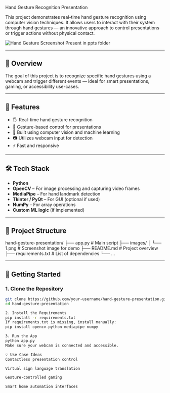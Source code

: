 Hand Gesture Recognition Presentation

This project demonstrates real-time hand gesture recognition using computer vision techniques. It allows users to interact with their system through hand gestures — an innovative approach to control presentations or trigger actions without physical contact.

![Hand Gesture Screenshot](images/1.png)
Present in ppts folder

---

## 📌 Overview

The goal of this project is to recognize specific hand gestures using a webcam and trigger different events — ideal for smart presentations, gaming, or accessibility use-cases.

---

## 🧠 Features

- 🖐️ Real-time hand gesture recognition  
- 🎯 Gesture-based control for presentations  
- 🧠 Built using computer vision and machine learning  
- 📷 Utilizes webcam input for detection  
- ⚡ Fast and responsive

---

## 🛠️ Tech Stack

- **Python**
- **OpenCV** – For image processing and capturing video frames  
- **MediaPipe** – For hand landmark detection  
- **Tkinter / PyQt** – For GUI (optional if used)  
- **NumPy** – For array operations  
- **Custom ML logic** (if implemented)

---

## 📂 Project Structure

hand-gesture-presentation/ ├── app.py # Main script ├── images/ │ └── 1.png # Screenshot image for demo ├── README.md # Project overview ├── requirements.txt # List of dependencies └── ...



---

## 🚀 Getting Started

### 1. Clone the Repository

```bash
git clone https://github.com/your-username/hand-gesture-presentation.git
cd hand-gesture-presentation

2. Install the Requirements
pip install -r requirements.txt
If requirements.txt is missing, install manually:
pip install opencv-python mediapipe numpy

3. Run the App
python app.py
Make sure your webcam is connected and accessible.

💡 Use Case Ideas
Contactless presentation control

Virtual sign language translation

Gesture-controlled gaming

Smart home automation interfaces
